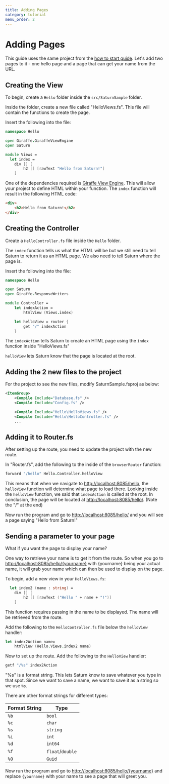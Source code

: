 ```yaml
---
title: Adding Pages
category: tutorial
menu_order: 2
---
```


# Adding Pages

This guide uses the same project from the [how to start guide](how-to-start.md). Let's add two pages to it - one hello page and a page that can get your name from the URL.

## Creating the View

To begin, create a `Hello` folder inside the `src/SaturnSample` folder.

Inside the folder, create a new file called "HelloViews.fs". This file will contain the functions to create the page.

Insert the following into the file:

```fsharp
namespace Hello

open Giraffe.GiraffeViewEngine
open Saturn

module Views =
  let index =
    div [] [
        h2 [] [rawText "Hello from Saturn!"]
    ]
```

One of the dependencies required is [Giraffe View Engine](https://github.com/giraffe-fsharp/Giraffe/blob/master/DOCUMENTATION.md#giraffe-view-engine). This will allow your project to define HTML within your function. The `index` function will result in the following HTML code:

```html
<div>
    <h2>Hello from Saturn!</h2>
</div>
```

## Creating the Controller

Create a `HelloController.fs` file inside the `Hello` folder.

The `index` function tells us what the HTML will be but we still need to tell Saturn to return it as an HTML page. We also need to tell Saturn where the page is.

Insert the following into the file:

```fsharp
namespace Hello

open Saturn
open Giraffe.ResponseWriters

module Controller =
    let indexAction =
        htmlView (Views.index)

    let helloView = router {
        get "/" indexAction
    }
```

The `indexAction` tells Saturn to create an HTML page using the `index` function inside "HelloViews.fs"

`helloView` lets Saturn know that the page is located at the root.

## Adding the 2 new files to the project

For the project to see the new files, modify SaturnSample.fsproj as below:

```xml
<ItemGroup>
    <Compile Include="Database.fs" />
    <Compile Include="Config.fs" />

    <Compile Include="Hello\HelloViews.fs" />
    <Compile Include="Hello\HelloController.fs" />
    ...
```

## Adding it to Router.fs


After setting up the route, you need to update the project with the new route.

In "Router.fs", add the following to the inside of the `browserRouter` function:


```fsharp
forward "/hello" Hello.Controller.helloView
```

This means that when we navigate to [http://localhost:8085/hello](http://localhost:8085/hello), the `helloView` function will determine what page to load there. Looking inside the `helloView` function, we said that `indexAction` is called at the root. In conclusion, the page will be located at [http://localhost:8085/hello/](http://localhost:8085/hello/). (Note the "/" at the end)

Now run the program and go to [http://localhost:8085/hello/](http://localhost:8085/hello/) and you will see a page saying "Hello from Saturn!"

## Sending a parameter to your page

What if you want the page to display your name?

One way to retrieve your name is to get it from the route. So when you go to [http://localhost:8085/hello/{yourname}](http://localhost:8085/hello/{yourname}) with {yourname} being your actual name, it will grab your name which can then be used to display on the page.

To begin, add a new view in your `HelloViews.fs`:

```fsharp
  let index2 (name : string) =
    div [] [
        h2 [] [rawText ("Hello " + name + "!")]
    ]
```

This function requires passing in the name to be displayed. The name will be retrieved from the route.

Add the following to the `HelloController.fs` file below the `helloView` handler:

```fsharp
let index2Action name=
    htmlView (Hello.Views.index2 name)
```

Now to set up the route. Add the following to the `HelloView` handler:

```fsharp
getf "/%s" index2Action
```

"%s" is a format string. This lets Saturn know to save whatever you type in that spot. Since we want to save a name, we want to save it as a string so we use `%s`.

There are other format strings for different types:

| Format String | Type |
| ----------- | ---- |
| `%b` | `bool` |
| `%c` | `char` |
| `%s` | `string` |
| `%i` | `int` |
| `%d` | `int64` |
| `%f` | `float`/`double` |
| `%O` | `Guid` |

Now run the program and go to [http://localhost:8085/hello/{yourname}](http://localhost:8085/hello/{yourname}) and replace `{yourname}` with your name to see a page that will greet you.
